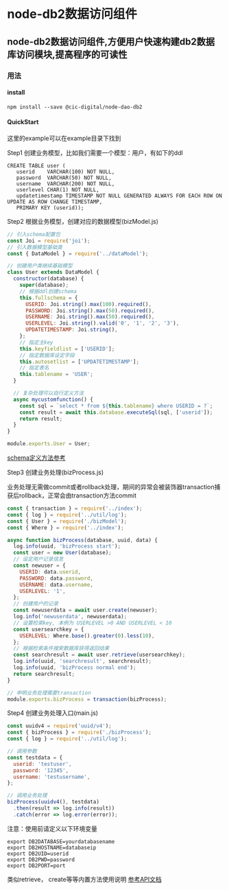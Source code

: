 # node-db2数据访问组件

##  node-db2数据访问组件,方便用户快速构建db2数据库访问模块,提高程序的可读性

### 用法

####  install
```
npm install --save @cic-digital/node-dao-db2
```
####  QuickStart
这里的example可以在example目录下找到

Step1 创建业务模型，比如我们需要一个模型：用户，有如下的ddl
```
CREATE TABLE user (
   userid    VARCHAR(100) NOT NULL,
   password  VARCHAR(50) NOT NULL,
   username  VARCHAR(200) NOT NULL,
   userlevel CHAR(1) NOT NULL,
   updatetimestamp TIMESTAMP NOT NULL GENERATED ALWAYS FOR EACH ROW ON UPDATE AS ROW CHANGE TIMESTAMP,
   PRIMARY KEY (userid));
```

Step2 根据业务模型，创建对应的数据模型(bizModel.js)

``` javascript
// 引入schema配置包
const Joi = require('joi');
// 引入数据模型基础类
const { DataModel } = require('../dataModel');

// 创建用户类继续基础模型
class User extends DataModel {
  constructor(database) {
    super(database);
    // 根据ddl创建schema
    this.fullschema = {
      USERID: Joi.string().max(100).required(),
      PASSWORD: Joi.string().max(50).required(),
      USERNAME: Joi.string().max(50).required(),
      USERLEVEL: Joi.string().valid('0', '1', '2', '3'),
      UPDATETIMESTAMP: Joi.string(),
    };
    // 指定主key
    this.keyfieldlist = ['USERID'];
    // 指定数据库设定字段
    this.autosetlist = ['UPDATETIMESTAMP'];
    // 指定表名
    this.tablename = 'USER';
  }

  // 复杂处理可以自行定义方法
  async mycustomfunction() {
    const sql = `select * from ${this.tablename} where USERID = ?`;
    const result = await this.database.executeSql(sql, ['userid']);
    return result;
  }
}

module.exports.User = User;
```
[schema定义方法参考](https://github.com/hapijs/joi)

Step3 创建业务处理(bizProcess.js)

业务处理无需做commit或者rollback处理，期间的异常会被装饰器transaction捕获后rollback，正常会由transaction方法commit

``` javascript
const { transaction } = require('../index');
const { log } = require('../util/log');
const { User } = require('./bizModel');
const { Where } = require('../index');

async function bizProcess(database, uuid, data) {
  log.info(uuid, 'bizProcess start');
  const user = new User(database);
  // 设定用户记录信息
  const newuser = {
    USERID: data.userid,
    PASSWORD: data.password,
    USERNAME: data.username,
    USERLEVEL: '1',
  };
  // 创建用户的记录
  const newuserdata = await user.create(newuser);
  log.info('newuserdata', newuserdata);
  // 设置检索key, 本例为 USERLEVEL >0 AND USERLEVEL < 10
  const usersearchkey = {
    USERLEVEL: Where.base().greater(0).less(10),
  };
  // 根据检索条件搜索数据库获得返回结果
  const searchresult = await user.retrieve(usersearchkey);
  log.info(uuid, 'searchresult', searchresult);
  log.info(uuid, 'bizProcess normal end');
  return searchresult;
}

// 申明业务处理需要transaction
module.exports.bizProcess = transaction(bizProcess);
```

Step4 创建业务处理入口(main.js)
``` javascript
const uuidv4 = require('uuid/v4');
const { bizProcess } = require('./bizProcess');
const { log } = require('../util/log');

// 调用参数
const testdata = {
  userid: 'testuser',
  password: '12345',
  username: 'testusername',
};

// 调用业务处理
bizProcess(uuidv4(), testdata)
  .then(result => log.info(result))
  .catch(error => log.error(error));
```

注意：使用前请定义以下环境变量
```
export DB2DATABASE=yourdatabasename
export DB2HOSTNAME=databaseip
export DB2UID=userid
export DB2PWD=password
export DB2PORT=port
```

类似retrieve， create等等内置方法使用说明 [参考API文档](https://github.com/k19810703/node-dao-db2/blob/master/APIDoc.md)
